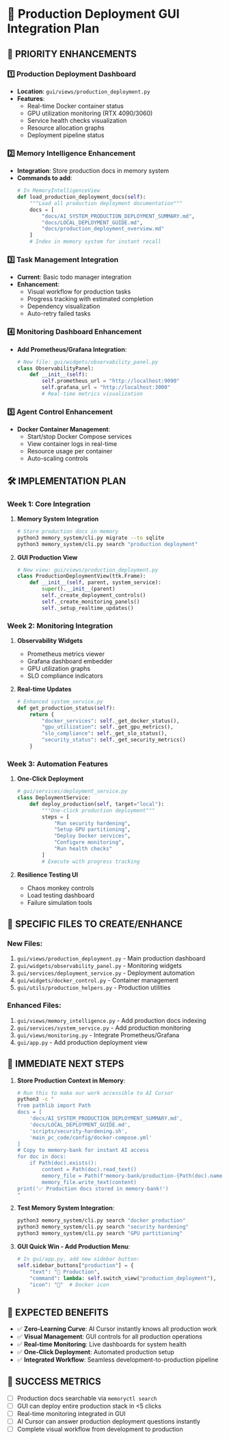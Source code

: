 # 🚀 Production Deployment GUI Integration Plan

## 🎯 **PRIORITY ENHANCEMENTS**

### 1️⃣ **Production Deployment Dashboard**
- **Location**: `gui/views/production_deployment.py`
- **Features**:
  - Real-time Docker container status
  - GPU utilization monitoring (RTX 4090/3060)
  - Service health checks visualization
  - Resource allocation graphs
  - Deployment pipeline status

### 2️⃣ **Memory Intelligence Enhancement**
- **Integration**: Store production docs in memory system
- **Commands to add**:
  ```python
  # In MemoryIntelligenceView
  def load_production_deployment_docs(self):
      """Load all production deployment documentation"""
      docs = [
          "docs/AI_SYSTEM_PRODUCTION_DEPLOYMENT_SUMMARY.md",
          "docs/LOCAL_DEPLOYMENT_GUIDE.md", 
          "docs/production_deployment_overview.md"
      ]
      # Index in memory system for instant recall
  ```

### 3️⃣ **Task Management Integration**
- **Current**: Basic todo manager integration
- **Enhancement**: 
  - Visual workflow for production tasks
  - Progress tracking with estimated completion
  - Dependency visualization
  - Auto-retry failed tasks

### 4️⃣ **Monitoring Dashboard Enhancement**
- **Add Prometheus/Grafana Integration**:
  ```python
  # New file: gui/widgets/observability_panel.py
  class ObservabilityPanel:
      def __init__(self):
          self.prometheus_url = "http://localhost:9090"
          self.grafana_url = "http://localhost:3000"
          # Real-time metrics visualization
  ```

### 5️⃣ **Agent Control Enhancement**
- **Docker Container Management**:
  - Start/stop Docker Compose services
  - View container logs in real-time
  - Resource usage per container
  - Auto-scaling controls

## 🛠️ **IMPLEMENTATION PLAN**

### Week 1: Core Integration
1. **Memory System Integration**
   ```bash
   # Store production docs in memory
   python3 memory_system/cli.py migrate --to sqlite
   python3 memory_system/cli.py search "production deployment"
   ```

2. **GUI Production View**
   ```python
   # New view: gui/views/production_deployment.py
   class ProductionDeploymentView(ttk.Frame):
       def __init__(self, parent, system_service):
           super().__init__(parent)
           self._create_deployment_controls()
           self._create_monitoring_panels()
           self._setup_realtime_updates()
   ```

### Week 2: Monitoring Integration
1. **Observability Widgets**
   - Prometheus metrics viewer
   - Grafana dashboard embedder
   - GPU utilization graphs
   - SLO compliance indicators

2. **Real-time Updates**
   ```python
   # Enhanced system_service.py
   def get_production_status(self):
       return {
           "docker_services": self._get_docker_status(),
           "gpu_utilization": self._get_gpu_metrics(),
           "slo_compliance": self._get_slo_status(),
           "security_status": self._get_security_metrics()
       }
   ```

### Week 3: Automation Features
1. **One-Click Deployment**
   ```python
   # gui/services/deployment_service.py
   class DeploymentService:
       def deploy_production(self, target="local"):
           """One-click production deployment"""
           steps = [
               "Run security hardening",
               "Setup GPU partitioning", 
               "Deploy Docker services",
               "Configure monitoring",
               "Run health checks"
           ]
           # Execute with progress tracking
   ```

2. **Resilience Testing UI**
   - Chaos monkey controls
   - Load testing dashboard
   - Failure simulation tools

## 🎯 **SPECIFIC FILES TO CREATE/ENHANCE**

### New Files:
1. `gui/views/production_deployment.py` - Main production dashboard
2. `gui/widgets/observability_panel.py` - Monitoring widgets
3. `gui/services/deployment_service.py` - Deployment automation
4. `gui/widgets/docker_control.py` - Container management
5. `gui/utils/production_helpers.py` - Production utilities

### Enhanced Files:
1. `gui/views/memory_intelligence.py` - Add production docs indexing
2. `gui/services/system_service.py` - Add production monitoring
3. `gui/views/monitoring.py` - Integrate Prometheus/Grafana
4. `gui/app.py` - Add production deployment view

## 🚀 **IMMEDIATE NEXT STEPS**

1. **Store Production Context in Memory**:
   ```bash
   # Run this to make our work accessible to AI Cursor
   python3 -c "
   from pathlib import Path
   docs = [
       'docs/AI_SYSTEM_PRODUCTION_DEPLOYMENT_SUMMARY.md',
       'docs/LOCAL_DEPLOYMENT_GUIDE.md',
       'scripts/security-hardening.sh',
       'main_pc_code/config/docker-compose.yml'
   ]
   # Copy to memory-bank for instant AI access
   for doc in docs:
       if Path(doc).exists():
           content = Path(doc).read_text()
           memory_file = Path(f'memory-bank/production-{Path(doc).name}')
           memory_file.write_text(content)
   print('✅ Production docs stored in memory-bank!')
   "
   ```

2. **Test Memory System Integration**:
   ```bash
   python3 memory_system/cli.py search "docker production"
   python3 memory_system/cli.py search "security hardening"  
   python3 memory_system/cli.py search "GPU partitioning"
   ```

3. **GUI Quick Win - Add Production Menu**:
   ```python
   # In gui/app.py, add new sidebar button:
   self.sidebar_buttons["production"] = {
       "text": "🚀 Production",
       "command": lambda: self.switch_view("production_deployment"),
       "icon": "🐳"  # Docker icon
   }
   ```

## 🎉 **EXPECTED BENEFITS**

- ✅ **Zero-Learning Curve**: AI Cursor instantly knows all production work
- ✅ **Visual Management**: GUI controls for all production operations  
- ✅ **Real-time Monitoring**: Live dashboards for system health
- ✅ **One-Click Deployment**: Automated production setup
- ✅ **Integrated Workflow**: Seamless development-to-production pipeline

## 🎯 **SUCCESS METRICS**

- [ ] Production docs searchable via `memoryctl search`
- [ ] GUI can deploy entire production stack in <5 clicks
- [ ] Real-time monitoring integrated in GUI
- [ ] AI Cursor can answer production deployment questions instantly
- [ ] Complete visual workflow from development to production